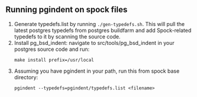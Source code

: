 ## Running pgindent on spock files

1. Generate typedefs.list by running `./gen-typedefs.sh`. This will pull the latest postgres typedefs from postgres buildfarm and add Spock-related typedefs to it by scanning the source code.
2. Install pg_bsd_indent: navigate to src/tools/pg_bsd_indent in your postgres source code and run:
    ```
    make install prefix=/usr/local
    ```
3. Assuming you have pgindent in your path, run this from spock base directory:
    ```
    pgindent --typedefs=pgindent/typedefs.list <filename>
    ```

